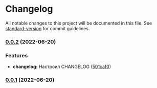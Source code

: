 # Changelog

All notable changes to this project will be documented in this file. See [standard-version](https://github.com/conventional-changelog/standard-version) for commit guidelines.

### [0.0.2](https://github.com/nordon2022/iskona-ng/compare/v0.0.1...v0.0.2) (2022-06-20)


### Features

* **changelog:** Настроил CHANGELOG ([501caf0](https://github.com/nordon2022/iskona-ng/commit/501caf03512fb03ee260830c8ca090698752005a))

### [0.0.1](https://github.com/nordon2022/iskona-ng/compare/v0.0.0...v0.0.1) (2022-06-20)
